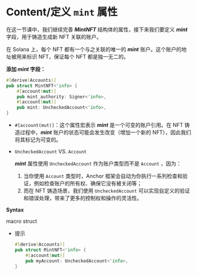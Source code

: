 # Content/**定义 `mint` 属性**

在这一节课中，我们继续完善 ***MintNFT*** 结构体的属性，接下来我们要定义 ***mint*** 字段，用于铸造生成新 NFT 关联的账户。

在 Solana 上，每个 NFT 都有一个与之关联的唯一的 ***mint*** 账户。这个账户的地址被用来标识 NFT，保证每个 NFT 都是独一无二的。

**添加 *mint* 字段：**

```rust
#[derive(Accounts)]
pub struct MintNFT<'info> {
    #[account(mut)]
    pub mint_authority: Signer<'info>,
    #[account(mut)]
    pub mint: UncheckedAccount<'info>,
}
```

- `#[account(mut)]`：这个属性宏表示 ***mint*** 是一个可变的账户引用。在 NFT 铸造过程中，***mint*** 账户的状态可能会发生改变（增加一个新的 NFT），因此我们将其标记为可变的。
- `UncheckedAccount` VS. `Account`
    
    ***mint*** 属性使用 `UncheckedAccount` 作为账户类型而不是 `Account` ，因为：
    
    1. 当你使用 `Account` 类型时，Anchor 框架会自动为你执行一系列检查和验证，例如检查账户的所有权、确保它没有被关闭等；
    2. 而在 NFT 铸造场景，我们使用 `UncheckedAccount` 可以实现自定义的验证和错误处理，带来了更多的控制权和操作的灵活性。

**Syntax** 

macro struct

- 提示
    
    ```rust
    #[derive(Accounts)]
    pub struct MintNFT<'info> {
        #[account(mut)]
        pub myAccount: UncheckedAccount<'info>,
    }
    ```